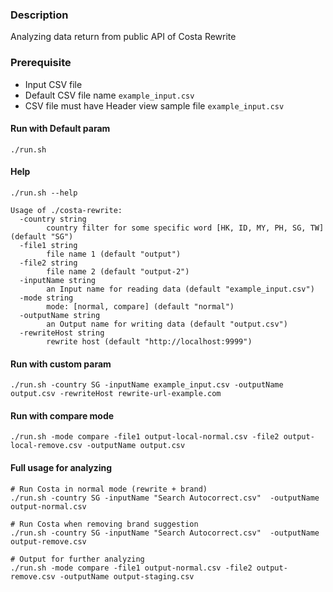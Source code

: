 ### Description
Analyzing data return from public API of Costa Rewrite

### Prerequisite
- Input CSV file
- Default CSV file name `example_input.csv`
- CSV file must have Header view sample file `example_input.csv`

#### Run with Default param
```
./run.sh 
```

#### Help
```
./run.sh --help

Usage of ./costa-rewrite:
  -country string
    	country filter for some specific word [HK, ID, MY, PH, SG, TW] (default "SG")
  -file1 string
    	file name 1 (default "output")
  -file2 string
    	file name 2 (default "output-2")
  -inputName string
    	an Input name for reading data (default "example_input.csv")
  -mode string
    	mode: [normal, compare] (default "normal")
  -outputName string
    	an Output name for writing data (default "output.csv")
  -rewriteHost string
    	rewrite host (default "http://localhost:9999")
```

#### Run with custom param 
```
./run.sh -country SG -inputName example_input.csv -outputName output.csv -rewriteHost rewrite-url-example.com
```

#### Run with compare mode 
```
./run.sh -mode compare -file1 output-local-normal.csv -file2 output-local-remove.csv -outputName output.csv
```


#### Full usage for analyzing
```
# Run Costa in normal mode (rewrite + brand)
./run.sh -country SG -inputName "Search Autocorrect.csv"  -outputName output-normal.csv

# Run Costa when removing brand suggestion
./run.sh -country SG -inputName "Search Autocorrect.csv"  -outputName output-remove.csv

# Output for further analyzing
./run.sh -mode compare -file1 output-normal.csv -file2 output-remove.csv -outputName output-staging.csv
```
